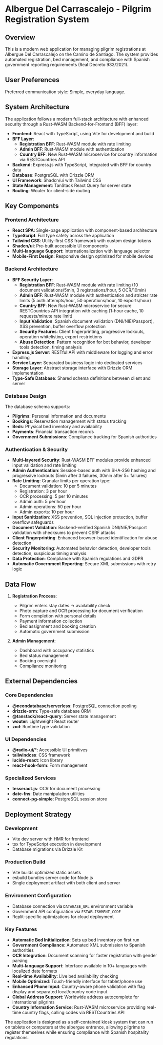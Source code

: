 # Albergue Del Carrascalejo - Pilgrim Registration System

## Overview

This is a modern web application for managing pilgrim registrations at Albergue Del Carrascalejo on the Camino de Santiago. The system provides automated registration, bed management, and compliance with Spanish government reporting requirements (Real Decreto 933/2021).

## User Preferences

Preferred communication style: Simple, everyday language.

## System Architecture

The application follows a modern full-stack architecture with enhanced security through a Rust-WASM Backend-for-Frontend (BFF) layer:

- **Frontend**: React with TypeScript, using Vite for development and build
- **BFF Layer**: 
  - **Registration BFF**: Rust-WASM module with rate limiting
  - **Admin BFF**: Rust-WASM module with authentication
  - **Country BFF**: New Rust-WASM microservice for country information via RESTCountries API
- **Backend**: Express.js with TypeScript, integrated with BFF for country data
- **Database**: PostgreSQL with Drizzle ORM
- **UI Framework**: Shadcn/ui with Tailwind CSS
- **State Management**: TanStack React Query for server state
- **Routing**: Wouter for client-side routing

## Key Components

### Frontend Architecture
- **React SPA**: Single-page application with component-based architecture
- **TypeScript**: Full type safety across the application
- **Tailwind CSS**: Utility-first CSS framework with custom design tokens
- **Shadcn/ui**: Pre-built accessible UI components
- **Multi-language Support**: Internationalization with language selector
- **Mobile-First Design**: Responsive design optimized for mobile devices

### Backend Architecture
- **BFF Security Layer**: 
  - **Registration BFF**: Rust-WASM module with rate limiting (10 document validations/5min, 3 registrations/hour, 5 OCR/10min)
  - **Admin BFF**: Rust-WASM module with authentication and stricter rate limits (5 auth attempts/hour, 50 operations/hour, 10 exports/hour)
  - **Country BFF**: New Rust-WASM microservice for secure RESTCountries API integration with caching (1-hour cache, 10 requests/minute rate limit)
  - **Input Validation**: Spanish document validation (DNI/NIE/Passport), XSS prevention, buffer overflow protection
  - **Security Features**: Client fingerprinting, progressive lockouts, operation whitelisting, export restrictions
  - **Abuse Detection**: Pattern recognition for bot behavior, developer tools detection, timing analysis
- **Express.js Server**: RESTful API with middleware for logging and error handling
- **Service Layer**: Separated business logic into dedicated services
- **Storage Layer**: Abstract storage interface with Drizzle ORM implementation
- **Type-Safe Database**: Shared schema definitions between client and server

### Database Design
The database schema supports:
- **Pilgrims**: Personal information and documents
- **Bookings**: Reservation management with status tracking
- **Beds**: Physical bed inventory and availability
- **Payments**: Financial transaction records
- **Government Submissions**: Compliance tracking for Spanish authorities

### Authentication & Security
- **Multi-layered Security**: Rust-WASM BFF modules provide enhanced input validation and rate limiting
- **Admin Authentication**: Session-based auth with SHA-256 hashing and progressive lockouts (5min after 3 failures, 30min after 5+ failures)
- **Rate Limiting**: Granular limits per operation type:
  - Document validation: 10 per 5 minutes
  - Registration: 3 per hour
  - OCR processing: 5 per 10 minutes
  - Admin auth: 5 per hour
  - Admin operations: 50 per hour
  - Admin exports: 10 per hour
- **Input Sanitization**: XSS prevention, SQL injection protection, buffer overflow safeguards
- **Document Validation**: Backend-verified Spanish DNI/NIE/Passport validation with checksums to prevent CSRF attacks
- **Client Fingerprinting**: Enhanced browser-based identification for abuse detection
- **Security Monitoring**: Automated behavior detection, developer tools detection, suspicious timing analysis
- **Data Protection**: Compliance with Spanish regulations and GDPR
- **Automatic Government Reporting**: Secure XML submissions with retry logic

## Data Flow

1. **Registration Process**:
   - Pilgrim enters stay dates → availability check
   - Photo capture and OCR processing for document verification
   - Form completion with personal details
   - Payment information collection
   - Bed assignment and booking creation
   - Automatic government submission

2. **Admin Management**:
   - Dashboard with occupancy statistics
   - Bed status management
   - Booking oversight
   - Compliance monitoring

## External Dependencies

### Core Dependencies
- **@neondatabase/serverless**: PostgreSQL connection pooling
- **drizzle-orm**: Type-safe database ORM
- **@tanstack/react-query**: Server state management
- **wouter**: Lightweight React router
- **zod**: Runtime type validation

### UI Dependencies
- **@radix-ui/***: Accessible UI primitives
- **tailwindcss**: CSS framework
- **lucide-react**: Icon library
- **react-hook-form**: Form management

### Specialized Services
- **tesseract.js**: OCR for document processing
- **date-fns**: Date manipulation utilities
- **connect-pg-simple**: PostgreSQL session store

## Deployment Strategy

### Development
- Vite dev server with HMR for frontend
- tsx for TypeScript execution in development
- Database migrations via Drizzle Kit

### Production Build
- Vite builds optimized static assets
- esbuild bundles server code for Node.js
- Single deployment artifact with both client and server

### Environment Configuration
- Database connection via `DATABASE_URL` environment variable
- Government API configuration via `ESTABLISHMENT_CODE`
- Replit-specific optimizations for cloud deployment

### Key Features
- **Automatic Bed Initialization**: Sets up bed inventory on first run
- **Government Compliance**: Automated XML submission to Spanish authorities
- **OCR Integration**: Document scanning for faster registration with gender parsing
- **Multi-language Support**: Interface available in 10+ languages with localized date formats
- **Real-time Availability**: Live bed availability checking
- **Mobile Optimized**: Touch-friendly interface for tablet/phone use
- **Enhanced Phone Input**: Country-aware phone validation with flag display and separated local/country code input
- **Global Address Support**: Worldwide address autocomplete for international pilgrims
- **Country Information Service**: Rust-WASM microservice providing real-time country flags, calling codes via RESTCountries API

The application is designed as a self-contained kiosk system that can run on tablets or computers at the albergue entrance, allowing pilgrims to register themselves while ensuring compliance with Spanish hospitality regulations.